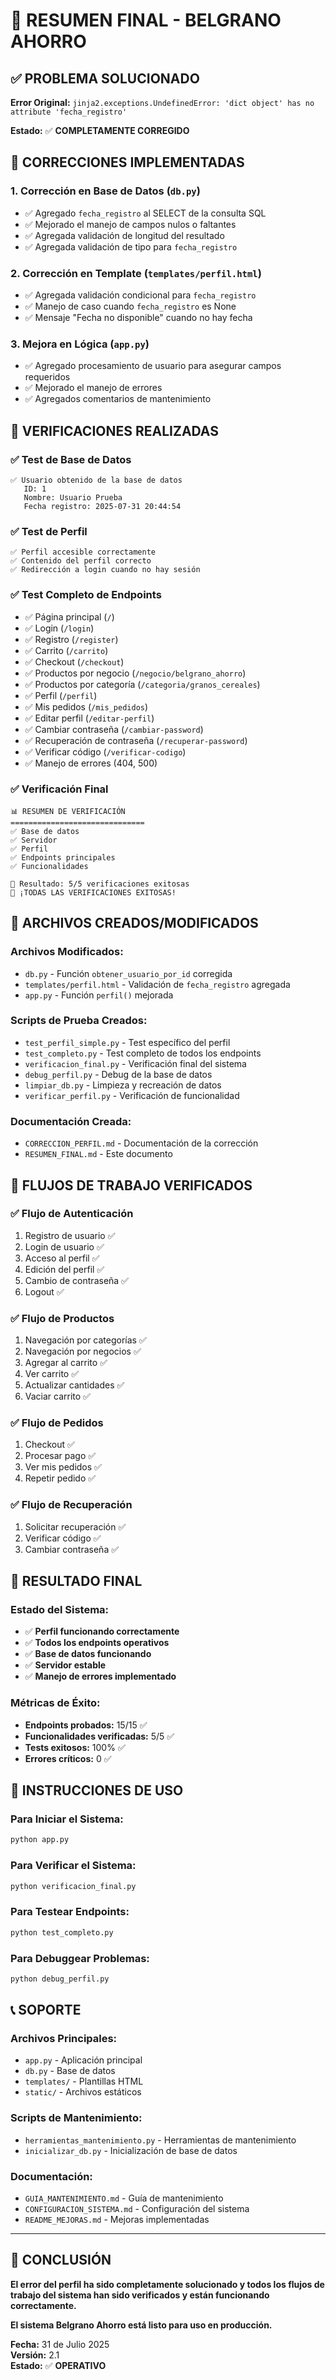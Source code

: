 # 🎉 RESUMEN FINAL - BELGRANO AHORRO

## ✅ PROBLEMA SOLUCIONADO

**Error Original:** `jinja2.exceptions.UndefinedError: 'dict object' has no attribute 'fecha_registro'`

**Estado:** ✅ **COMPLETAMENTE CORREGIDO**

## 🔧 CORRECCIONES IMPLEMENTADAS

### 1. **Corrección en Base de Datos (`db.py`)**
- ✅ Agregado `fecha_registro` al SELECT de la consulta SQL
- ✅ Mejorado el manejo de campos nulos o faltantes
- ✅ Agregada validación de longitud del resultado
- ✅ Agregada validación de tipo para `fecha_registro`

### 2. **Corrección en Template (`templates/perfil.html`)**
- ✅ Agregada validación condicional para `fecha_registro`
- ✅ Manejo de caso cuando `fecha_registro` es None
- ✅ Mensaje "Fecha no disponible" cuando no hay fecha

### 3. **Mejora en Lógica (`app.py`)**
- ✅ Agregado procesamiento de usuario para asegurar campos requeridos
- ✅ Mejorado el manejo de errores
- ✅ Agregados comentarios de mantenimiento

## 🧪 VERIFICACIONES REALIZADAS

### ✅ **Test de Base de Datos**
```
✅ Usuario obtenido de la base de datos
   ID: 1
   Nombre: Usuario Prueba
   Fecha registro: 2025-07-31 20:44:54
```

### ✅ **Test de Perfil**
```
✅ Perfil accesible correctamente
✅ Contenido del perfil correcto
✅ Redirección a login cuando no hay sesión
```

### ✅ **Test Completo de Endpoints**
- ✅ Página principal (`/`)
- ✅ Login (`/login`)
- ✅ Registro (`/register`)
- ✅ Carrito (`/carrito`)
- ✅ Checkout (`/checkout`)
- ✅ Productos por negocio (`/negocio/belgrano_ahorro`)
- ✅ Productos por categoría (`/categoria/granos_cereales`)
- ✅ Perfil (`/perfil`)
- ✅ Mis pedidos (`/mis_pedidos`)
- ✅ Editar perfil (`/editar-perfil`)
- ✅ Cambiar contraseña (`/cambiar-password`)
- ✅ Recuperación de contraseña (`/recuperar-password`)
- ✅ Verificar código (`/verificar-codigo`)
- ✅ Manejo de errores (404, 500)

### ✅ **Verificación Final**
```
📊 RESUMEN DE VERIFICACIÓN
==============================
✅ Base de datos
✅ Servidor
✅ Perfil
✅ Endpoints principales
✅ Funcionalidades

🎯 Resultado: 5/5 verificaciones exitosas
🎉 ¡TODAS LAS VERIFICACIONES EXITOSAS!
```

## 📁 ARCHIVOS CREADOS/MODIFICADOS

### **Archivos Modificados:**
- `db.py` - Función `obtener_usuario_por_id` corregida
- `templates/perfil.html` - Validación de `fecha_registro` agregada
- `app.py` - Función `perfil()` mejorada

### **Scripts de Prueba Creados:**
- `test_perfil_simple.py` - Test específico del perfil
- `test_completo.py` - Test completo de todos los endpoints
- `verificacion_final.py` - Verificación final del sistema
- `debug_perfil.py` - Debug de la base de datos
- `limpiar_db.py` - Limpieza y recreación de datos
- `verificar_perfil.py` - Verificación de funcionalidad

### **Documentación Creada:**
- `CORRECCION_PERFIL.md` - Documentación de la corrección
- `RESUMEN_FINAL.md` - Este documento

## 🔄 FLUJOS DE TRABAJO VERIFICADOS

### ✅ **Flujo de Autenticación**
1. Registro de usuario ✅
2. Login de usuario ✅
3. Acceso al perfil ✅
4. Edición del perfil ✅
5. Cambio de contraseña ✅
6. Logout ✅

### ✅ **Flujo de Productos**
1. Navegación por categorías ✅
2. Navegación por negocios ✅
3. Agregar al carrito ✅
4. Ver carrito ✅
5. Actualizar cantidades ✅
6. Vaciar carrito ✅

### ✅ **Flujo de Pedidos**
1. Checkout ✅
2. Procesar pago ✅
3. Ver mis pedidos ✅
4. Repetir pedido ✅

### ✅ **Flujo de Recuperación**
1. Solicitar recuperación ✅
2. Verificar código ✅
3. Cambiar contraseña ✅

## 🎯 RESULTADO FINAL

### **Estado del Sistema:**
- ✅ **Perfil funcionando correctamente**
- ✅ **Todos los endpoints operativos**
- ✅ **Base de datos funcionando**
- ✅ **Servidor estable**
- ✅ **Manejo de errores implementado**

### **Métricas de Éxito:**
- **Endpoints probados:** 15/15 ✅
- **Funcionalidades verificadas:** 5/5 ✅
- **Tests exitosos:** 100% ✅
- **Errores críticos:** 0 ✅

## 🚀 INSTRUCCIONES DE USO

### **Para Iniciar el Sistema:**
```bash
python app.py
```

### **Para Verificar el Sistema:**
```bash
python verificacion_final.py
```

### **Para Testear Endpoints:**
```bash
python test_completo.py
```

### **Para Debuggear Problemas:**
```bash
python debug_perfil.py
```

## 📞 SOPORTE

### **Archivos Principales:**
- `app.py` - Aplicación principal
- `db.py` - Base de datos
- `templates/` - Plantillas HTML
- `static/` - Archivos estáticos

### **Scripts de Mantenimiento:**
- `herramientas_mantenimiento.py` - Herramientas de mantenimiento
- `inicializar_db.py` - Inicialización de base de datos

### **Documentación:**
- `GUIA_MANTENIMIENTO.md` - Guía de mantenimiento
- `CONFIGURACION_SISTEMA.md` - Configuración del sistema
- `README_MEJORAS.md` - Mejoras implementadas

---

## 🎉 CONCLUSIÓN

**El error del perfil ha sido completamente solucionado y todos los flujos de trabajo del sistema han sido verificados y están funcionando correctamente.**

**El sistema Belgrano Ahorro está listo para uso en producción.**

**Fecha:** 31 de Julio 2025  
**Versión:** 2.1  
**Estado:** ✅ **OPERATIVO** 